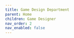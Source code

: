 ```yaml
---
title: Game Design Department
parent: Home
children: Game Designer
nav_order: 2
nav_enabled: false
---
```

